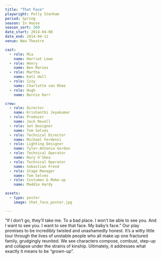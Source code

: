 ```yaml
---
title: "That Face"
playwright: Polly Stenham
period: Spring
season: In House
season_sort: 260
date_start: 2014-04-08
date_end: 2014-04-11
venue: New Theatre

cast:
  - role: Mia
    name: Harriet Lowe
  - role: Henry
    name: Ben Maries
  - role: Martha
    name: Kati Hall
  - role: Izzy
    name: Charlotte van Rhee
  - role: Hugh
    name: Bernie Kerr

crew:
  - role: Director
    name: Krishanthi Jeyakumar
  - role: Producer
    name: Jack Revell
  - role: Set Designer
    name: Tom Selves
  - role: Technical Director
    name: Michael Ferdenzi
  - role: Lighting Designer
    name: Tyler-Antonia Gordon
  - role: Technical Operator
    name: Rory O'Shea
  - role: Technical Operator
    name: Sebastian Frend
  - role: Stage Manager
    name: Tom Selves
  - role: Costumes & Make-up
    name: Maddie Hardy

assets:
  - type: poster
    image: that_face_poster.jpg

---
```


“If I don’t go, they’ll take me. To a bad place. I won’t be able to see you. And I want to see you. I want to see that face. My baby’s face.” Our play promises to be incredibly twisted and unashamedly honest. It’s a witty little tour through the lives of unstable people who all make up one fractured family, grudgingly reunited. We see characters compose, combust, step-up and collapse under the strains of kinship. Ultimately, it addresses what exactly it means to be “grown-up”.
